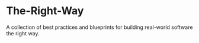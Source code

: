 # The-Right-Way
A collection of best practices and blueprints for building real-world software the right way.

